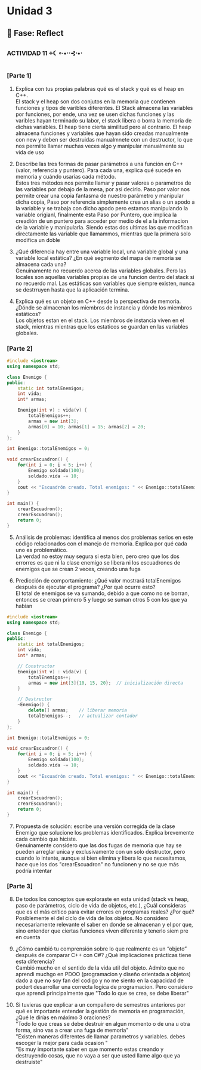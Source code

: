 # Unidad 3

## 🤔 Fase: Reflect

### **ACTIVIDAD 11 ༓☾∘∙•⋅⋅⊰⋅•⋅**

### [Parte 1]

1. Explica con tus propias palabras qué es el stack y qué es el heap en C++.    
El stack y el heap son dos conjutos en la memoria que contienen funciones y tipos de varibles diferentes. El Stack almacena las variables por funciones, por ende, una vez se usen dichas funciones y las varibles hayan terminado su labor, el stack libera o borra la memoria de dichas variables. El heap tiene cierta similitud pero al contrario. El heap almacena funciones y variables que hayan sido creadas manualmente con new y deben ser destruidas manualmnete con un destructor, lo que nos permiite llamar muchas veces algo y manipular manualmente su vida de uso

2. Describe las tres formas de pasar parámetros a una función en C++ (valor, referencia y puntero). Para cada una, explica qué sucede en memoria y cuándo usarías cada método.      
Estos tres métodos nos permite llamar y pasar valores o parametros de las variables por debajo de la mesa, por asi decirlo. Paso por valor nos permite crear una copia fantasma de nuestro parámetro y manipular dicha copia, Paso por referencia simplemente crea un alias o un apodo a la variable y se trabaja con dicho apodo pero estamos manipulando la variable origianl, finalmente esta Paso por Puntero, que implica la creadión de un puntero para acceder por medio de el a la informacion de la variable y manipularla. Siendo estas dos ultimas las que modifican directamente las variable que llamammos, mientras que la primera solo modifica un doble

3. ¿Qué diferencia hay entre una variable local, una variable global y una variable local estática? ¿En qué segmento del mapa de memoria se almacena cada una?    
Genuinamente no recuerdo acerca de las variables globales. Pero las locales son aquellas variables propias de una funcion dentro del stack si no recuerdo mal. Las estáticas son variables que siempre existen, nunca se destrruyen hasta que la aplicación termina. 

4. Explica qué es un objeto en C++ desde la perspectiva de memoria. ¿Dónde se almacenan los miembros de instancia y dónde los miembros estáticos?  
Los objetos estan en el stack. Los miembros de instancia viven en el stack, mientras mientras que los estaticos se guardan en las variables globales. 

### [Parte 2]

```C++
#include <iostream>
using namespace std;

class Enemigo {
public:
    static int totalEnemigos;
    int vida;
    int* armas;

    Enemigo(int v) : vida(v) {
        totalEnemigos++;
        armas = new int[3];
        armas[0] = 10; armas[1] = 15; armas[2] = 20;
    }
};

int Enemigo::totalEnemigos = 0;

void crearEscuadron() {
    for(int i = 0; i < 5; i++) {
        Enemigo soldado(100);
        soldado.vida -= 10;
    }
    cout << "Escuadrón creado. Total enemigos: " << Enemigo::totalEnemigos << endl;
}

int main() {
    crearEscuadron();
    crearEscuadron();
    return 0;
}
```
5. Análisis de problemas: identifica al menos dos problemas serios en este código relacionados con el manejo de memoria. Explica por qué cada uno es problemático.  
La verdad no estoy muy segura si esta bien, pero creo que los dos errorres es que ni la clase enemigo se libera ni los escuadrones de enemigos que se crean 2 veces, creando una fuga

6. Predicción de comportamiento: ¿Qué valor mostrará totalEnemigos después de ejecutar el programa? ¿Por qué ocurre esto?  
El total de enemigos se va sumando, debido a que como no se borran, entonces se crean primero 5 y luego se suman otros 5 con los que ya habian 

```c++
#include <iostream>
using namespace std;

class Enemigo {
public:
    static int totalEnemigos;
    int vida;
    int* armas;

    // Constructor
    Enemigo(int v) : vida(v) {
        totalEnemigos++;
        armas = new int[3]{10, 15, 20};  // inicialización directa
    }

    // Destructor
    ~Enemigo() {
        delete[] armas;    // liberar memoria
        totalEnemigos--;   // actualizar contador
    }
};

int Enemigo::totalEnemigos = 0;

void crearEscuadron() {
    for(int i = 0; i < 5; i++) {
        Enemigo soldado(100);
        soldado.vida -= 10;
    }
    cout << "Escuadrón creado. Total enemigos: " << Enemigo::totalEnemigos << endl;
}

int main() {
    crearEscuadron();
    crearEscuadron();
    return 0;
}
```

7. Propuesta de solución: escribe una versión corregida de la clase Enemigo que solucione los problemas identificados. Explica brevemente cada cambio que hiciste.    
Genuinamente considero  que las dos fugas de memoria que hay se pueden arreglar unica y exclusivamente con un solo destructor, pero cuando lo intente, aunque si bien elimina y libera lo que necesitamos, hace que los dos "crearEscuadron" no funcionen y no se que más podría intentar

### [Parte 3]

8. De todos los conceptos que exploraste en esta unidad (stack vs heap, paso de parámetros, ciclo de vida de objetos, etc.), ¿Cuál consideras que es el más crítico para evitar errores en programas reales? ¿Por qué?  
Posiblemente el del ciclo de vida de los objetos. No considero necesariamente relevante el saber en donde se almacenan y el por que, sino entender que ciertas funciones viven diferente y tenerlo siem pre en cuenta

9. ¿Cómo cambió tu comprensión sobre lo que realmente es un “objeto” después de comparar C++ con C#? ¿Qué implicaciones prácticas tiene esta diferencia?  
Cambió mucho en el sentido de la vida util del objeto. Admito que no aprendi muchgo en PDOO (programacion y diseño orientada a objetos) dado a que no soy fan del codigo y no me siento en la capacidad de podert desarrollar una correcta logica de programacion. Pero considero que aprendi principalmente que "Todo lo que se crea, se debe liberar"

10. Si tuvieras que explicar a un compañero de semestres anteriores por qué es importante entender la gestión de memoria en programación, ¿Qué le dirías en máximo 3 oraciones?  
"Todo lo que creas se debe destruir en algun momento o de una u otra forma, sino vas a crear una fuga de memoria"  
"Existen maneras diferentes de llamar parametros y variables. debes escoger la mejor para cada ocasion "  
"Es muy importante saber en que momento estas creando y destruyendo cosas, que no vaya a ser que usted llame algo que ya destruiste"  


